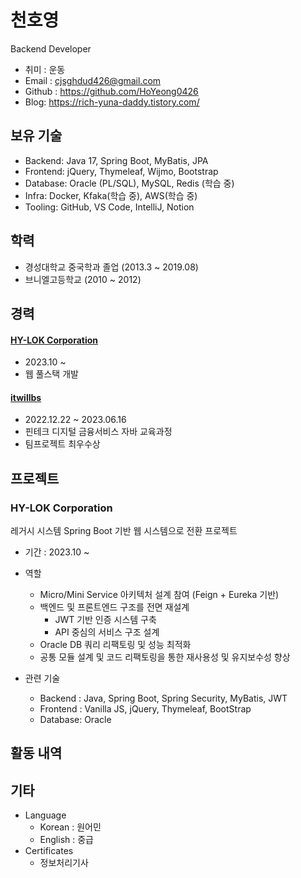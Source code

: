 # 천호영

Backend Developer

- 취미 : 운동
- Email : cjsghdud426@gmail.com
- Github : https://github.com/HoYeong0426
- Blog: https://rich-yuna-daddy.tistory.com/

## 보유 기술

- Backend: Java 17, Spring Boot, MyBatis, JPA
- Frontend: jQuery, Thymeleaf, Wijmo, Bootstrap
- Database: Oracle (PL/SQL), MySQL, Redis (학습 중)
- Infra: Docker, Kfaka(학습 중), AWS(학습 중)
- Tooling: GitHub, VS Code, IntelliJ, Notion

## 학력

- 경성대학교 중국학과 졸업 (2013.3 ~ 2019.08)
- 브니엘고등학교 (2010 ~ 2012)

## 경력

#### [ HY-LOK Corporation ](https://www.hy-lok.com/Index.hylok)

  - 2023.10 ~
  - 웹 풀스택 개발

#### [ itwillbs ](https://www.itwillbs.co.kr/cmn/main/main.do)

  - 2022.12.22 ~ 2023.06.16
  - 핀테크 디지털 금융서비스 자바 교육과정
  - 팀프로젝트 최우수상


## 프로젝트

### HY-LOK Corporation

레거시 시스템 Spring Boot 기반 웹 시스템으로 전환 프로젝트

- 기간 : 2023.10 ~
- 역할
  - Micro/Mini Service 아키텍처 설계 참여 (Feign + Eureka 기반)
  - 백엔드 및 프론트엔드 구조를 전면 재설계
    - JWT 기반 인증 시스템 구축
    - API 중심의 서비스 구조 설계
  - Oracle DB 쿼리 리팩토링 및 성능 최적화
  - 공통 모듈 설계 및 코드 리팩토링을 통한 재사용성 및 유지보수성 향상

- 관련 기술
  - Backend : Java, Spring Boot, Spring Security, MyBatis, JWT
  - Frontend : Vanilla JS, jQuery, Thymeleaf, BootStrap
  - Database: Oracle


## 활동 내역



## 기타

- Language
  - Korean : 원어민
  - English : 중급
- Certificates
  - 정보처리기사
